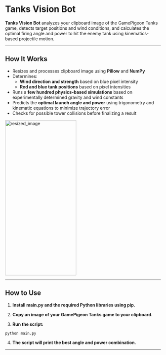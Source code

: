 # Tanks Vision Bot

**Tanks Vision Bot** analyzes your clipboard image of the GamePigeon Tanks game, detects target positions and wind conditions, and calculates the optimal firing angle and power to hit the enemy tank using kinematics-based projectile motion.

---

## How It Works

- Resizes and processes clipboard image using **Pillow** and **NumPy**
- Determines:
  - **Wind direction and strength** based on blue pixel intensity
  - **Red and blue tank positions** based on pixel intensities
- Runs a **few hundred physics-based simulations** based on experimentally determined gravity and wind constants
- Predicts the **optimal launch angle and power** using trigonometry and kinematic equations to minimize trajectory error
- Checks for possible tower collisions before finalizing a result

<img width="230" height="500" alt="resized_image" src="https://github.com/user-attachments/assets/ba7e7b3d-8f0a-42dd-8313-46e1349f0506" />

---

## How to Use
1. **Install main.py and the required Python libraries using pip.**

2. **Copy an image of your GamePigeon Tanks game to your clipboard.**

3. **Run the script:**

```bash
python main.py
```

4. **The script will print the best angle and power combination.**

---
